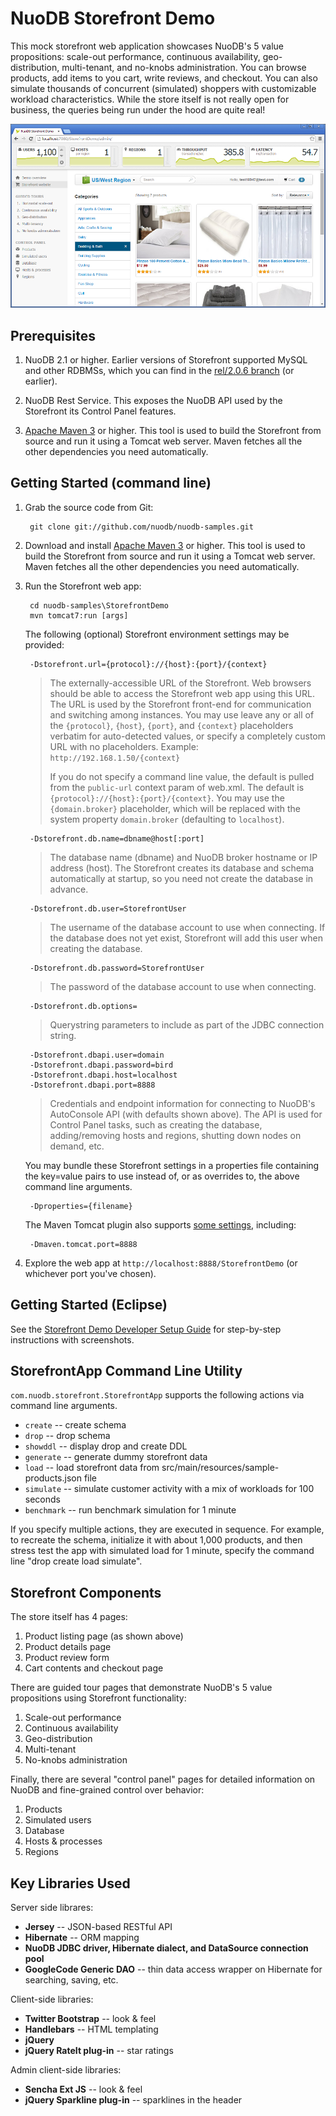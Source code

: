 NuoDB Storefront Demo
=====================

This mock storefront web application showcases NuoDB's 5 value propositions:  scale-out performance, continuous availability, geo-distribution, multi-tenant, and no-knobs administration.  You can browse products, add items to you cart, write reviews, and checkout.  You can also simulate thousands of concurrent (simulated) shoppers with customizable workload characteristics. While the store itself is not really open for business, the queries being run under the hood are quite real!  

![ScreenShot](doc/home.png)


Prerequisites
-------------

1. NuoDB 2.1 or higher.  Earlier versions of Storefront supported MySQL and other RDBMSs, which you can find in the [rel/2.0.6 branch](https://github.com/nuodb/nuodb-samples/tree/rel/2.0.6/StorefrontDemo) (or earlier).

2. NuoDB Rest Service.  This exposes the NuoDB API used by the Storefront its Control Panel features.

3. [Apache Maven 3](http://maven.apache.org/download.cgi) or higher.  This tool is used to build the Storefront
   from source and run it using a Tomcat web server.  Maven fetches all the other dependencies you need automatically.

Getting Started (command line)
---------------

1. Grab the source code from Git:

        git clone git://github.com/nuodb/nuodb-samples.git

2. Download and install [Apache Maven 3](http://maven.apache.org/download.cgi) or higher.  This tool is used to build the Storefront
   from source and run it using a Tomcat web server.  Maven fetches all the other dependencies you need automatically.
   
3. Run the Storefront web app:

        cd nuodb-samples\StorefrontDemo
        mvn tomcat7:run [args]
        
   The following (optional) Storefront environment settings may be provided:
   
        -Dstorefront.url={protocol}://{host}:{port}/{context} 
        
      >	The externally-accessible URL of the Storefront.  Web browsers should be able to access the Storefront
      >	web app using this URL.  The URL is used by the Storefront front-end for communication and switching among instances.
      > You may use leave any or all of the `{protocol}`, `{host}`, `{port}`, and `{context}` placeholders verbatim for auto-detected values, 
      > or specify a completely custom URL with no placeholders.  Example: `http://192.168.1.50/{context}`
      >    
      > If you do not specify a command line value, the default is pulled from the `public-url` context param of web.xml.
      > The default is `{protocol}://{host}:{port}/{context}`.  You may use the `{domain.broker}` placeholder, which will be replaced
      > with the system property `domain.broker` (defaulting to `localhost`). 
                                                              
		-Dstorefront.db.name=dbname@host[:port]
		
	  > The database name (dbname) and NuoDB broker hostname or IP address (host).  The Storefront creates its database and schema automatically at startup,
	  > so you need not create the database in advance. 
	  
		-Dstorefront.db.user=StorefrontUser
		
	  > The username of the database account to use when connecting.  If the database does not yet exist, Storefront will add this user when creating the database.

		-Dstorefront.db.password=StorefrontUser
		
	  > The password of the database account to use when connecting. 

		-Dstorefront.db.options=
		
	  > Querystring parameters to include as part of the JDBC connection string.  

		-Dstorefront.dbapi.user=domain
		-Dstorefront.dbapi.password=bird
		-Dstorefront.dbapi.host=localhost
		-Dstorefront.dbapi.port=8888
		
	  > Credentials and endpoint information for connecting to NuoDB's AutoConsole API (with defaults shown above).  The API is used for Control Panel tasks, such
	  > as creating the database, adding/removing hosts and regions, shutting down nodes on demand, etc.  

   You may bundle these Storefront settings in a properties file containing the key=value pairs to use instead of, or as overrides to, 
   the above command line arguments.
   
		-Dproperties={filename}

   The Maven Tomcat plugin also supports [some settings](http://tomcat.apache.org/maven-plugin-2.1/tomcat7-maven-plugin/run-mojo.html), including:
   
		-Dmaven.tomcat.port=8888
                                                               
   
4. Explore the web app at `http://localhost:8888/StorefrontDemo` (or whichever port you've chosen).

Getting Started (Eclipse)
---------------

See the [Storefront Demo Developer Setup Guide](doc/NuoDB-Storefront.ppt) for step-by-step instructions with screenshots.

StorefrontApp Command Line Utility
-----------------------------------

`com.nuodb.storefront.StorefrontApp` supports the following actions via command line arguments.  

- `create` -- create schema
- `drop` -- drop schema
- `showddl` -- display drop and create DDL
- `generate` -- generate dummy storefront data
- `load` -- load storefront data from src/main/resources/sample-products.json file
- `simulate` -- simulate customer activity with a mix of workloads for 100 seconds
- `benchmark` -- run benchmark simulation for 1 minute


If you specify multiple actions, they are executed in sequence.  For example, to recreate the schema,  initialize it with about 1,000 products, and then stress test the app with simulated load for 1 minute, specify the command line "drop create load simulate".


Storefront Components
-------
The store itself has 4 pages:

1. Product listing page (as shown above)
2. Product details page
3. Product review form
4. Cart contents and checkout page

There are guided tour pages that demonstrate NuoDB's 5 value propositions using Storefront functionality:

1. Scale-out performance
2. Continuous availability
3. Geo-distribution
4. Multi-tenant
5. No-knobs administration

Finally, there are several "control panel" pages for detailed information on NuoDB and fine-grained control over behavior:

1. Products
2. Simulated users
3. Database
4. Hosts & processes
5. Regions


Key Libraries Used
----------------------------------
Server side librares:
- **Jersey** -- JSON-based RESTful API
- **Hibernate** -- ORM mapping
- **NuoDB JDBC driver, Hibernate dialect, and DataSource connection pool**
- **GoogleCode Generic DAO** -- thin data access wrapper on Hibernate for searching, saving, etc.

Client-side libraries:
- **Twitter Bootstrap** -- look & feel
- **Handlebars** -- HTML templating
- **jQuery**
- **jQuery RateIt plug-in** -- star ratings

Admin client-side libraries:
- **Sencha Ext JS** -- look & feel
- **jQuery Sparkline plug-in** -- sparklines in the header

